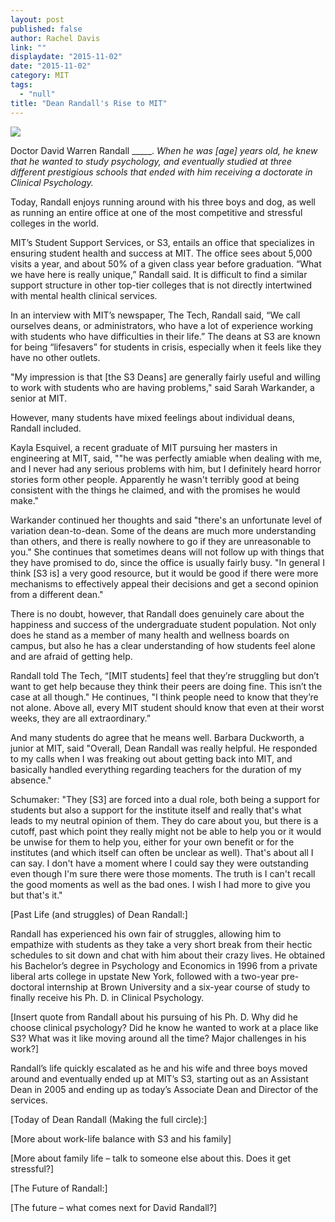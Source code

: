 ```yaml
---
layout: post
published: false
author: Rachel Davis
link: ""
displaydate: "2015-11-02"
date: "2015-11-02"
category: MIT
tags: 
  - "null"
title: "Dean Randall's Rise to MIT"
---
```



![](http://tech.mit.edu/V132/N59/graphics/s3-2.jpg)	

Doctor David Warren Randall _____. _When he was [age] years old, he knew that he wanted to study psychology, and eventually studied at three different prestigious schools that ended with him receiving a doctorate in Clinical Psychology._  

Today, Randall enjoys running around with his three boys and dog, as well as running an entire office at one of the most competitive and stressful colleges in the world. 

MIT’s Student Support Services, or S3, entails an office that specializes in ensuring student health and success at MIT. The office sees about 5,000 visits a year, and about 50% of a given class year before graduation. “What we have here is really unique,” Randall said.  It is difficult to find a similar support structure in other top-tier colleges that is not directly intertwined with mental health clinical services.

In an interview with MIT’s newspaper, The Tech, Randall said, “We call ourselves deans, or administrators, who have a lot of experience working with students who have difficulties in their life.” The deans at S3 are known for being “lifesavers” for students in crisis, especially when it feels like they have no other outlets.

"My impression is that [the S3 Deans] are generally fairly useful and willing to work with students who are having problems," said Sarah Warkander, a senior at MIT.

However, many students have mixed feelings about individual deans, Randall included. 

Kayla Esquivel, a recent graduate of MIT pursuing her masters in engineering at MIT, said, ""he was perfectly amiable when dealing with me, and I never had any serious problems with him, but I definitely heard horror stories form other people. Apparently he wasn't terribly good at being consistent with the things he claimed, and with the promises he would make."

Warkander continued her thoughts and said "there's an unfortunate level of variation dean-to-dean. Some of the deans are much more understanding than others, and there is really nowhere to go if they are unreasonable to you." She continues that sometimes deans will not follow up with things that they have promised to do, since the office is usually fairly busy. "In general I think [S3 is] a very good resource, but it would be good if there were more mechanisms to effectively appeal their decisions and get a second opinion from a different dean."

There is no doubt, however, that Randall does genuinely care about the happiness and success of the undergraduate student population. Not only does he stand as a member of many health and wellness boards on campus, but also he has a clear understanding of how students feel alone and are afraid of getting help. 

Randall told The Tech, “[MIT students] feel that they’re struggling but don’t want to get help because they think their peers are doing fine. This isn’t the case at all though." He continues, "I think people need to know that they’re not alone. Above all, every MIT student should know that even at their worst weeks, they are all extraordinary.” 

And many students do agree that he means well. Barbara Duckworth, a junior at MIT, said "Overall, Dean Randall was really helpful. He responded to my calls when I was freaking out about getting back into MIT, and basically handled everything regarding teachers for the duration of my absence."



Schumaker: "They [S3] are forced into a dual role, both being a support for students but also a support for the institute itself and really that's what leads to my neutral opinion of them. They do care about you, but there is a cutoff, past which point they really might not be able to help you or it would be unwise for them to help you, either for your own benefit or for the institutes (and which itself can often be unclear as well). That's about all I can say. I don't have a moment where I could say they were outstanding even though I'm sure there were those moments. The truth is I can't recall the good moments as well as the bad ones. I wish I had more to give you but that's it."

[Past Life (and struggles) of Dean Randall:]

Randall has experienced his own fair of struggles, allowing him to empathize with students as they take a very short break from their hectic schedules to sit down and chat with him about their crazy lives. He obtained his Bachelor’s degree in Psychology and Economics in 1996 from a private liberal arts college in upstate New York, followed with a two-year pre-doctoral internship at Brown University and a six-year course of study to finally receive his Ph. D. in Clinical Psychology.

[Insert quote from Randall about his pursuing of his Ph. D. Why did he choose clinical psychology? Did he know he wanted to work at a place like S3? What was it like moving around all the time? Major challenges in his work?]

Randall’s life quickly escalated as he and his wife and three boys moved around and eventually ended up at MIT’s S3, starting out as an Assistant Dean in 2005 and ending up as today’s Associate Dean and Director of the services.

[Today of Dean Randall (Making the full circle):]

[More about work-life balance with S3 and his family]

[More about family life – talk to someone else about this. Does it get stressful?]

[The Future of Randall:]

[The future – what comes next for David Randall?]
